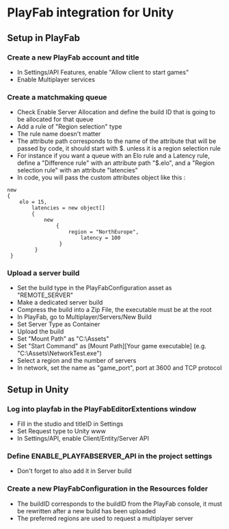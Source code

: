 # PlayFab integration for Unity

## Setup in PlayFab

### Create a new PlayFab account and title
- In Settings/API Features, enable "Allow client to start games"
- Enable Multiplayer services

### Create a matchmaking queue
- Check Enable Server Allocation and define the build ID that is going to be allocated for that queue
- Add a rule of "Region selection" type
- The rule name doesn't matter
- The attribute path corresponds to the name of the attribute that will be passed by code, it should start with $. unless it is a region selection rule 
- For instance if you want a queue with an Elo rule and a Latency rule, define a "Difference rule" with an attribute path "$.elo", and a "Region selection rule" with an attribute "latencies" 
- In code, you will pass the custom attributes object like this :
```
new
{
	elo = 15,
        latencies = new object[]
        {
        	new
                {
                	region = "NorthEurope",
                        latency = 100
                 }
         }
 }
```
### Upload a server build
- Set the build type in the PlayFabConfiguration asset as "REMOTE_SERVER"
- Make a dedicated server build 
- Compress the build into a Zip File, the executable must be at the root
- In PlayFab, go to Multiplayer/Servers/New Build
- Set Server Type as Container
- Upload the build
- Set "Mount Path" as "C:\Assets"
- Set "Start Command" as [Mount Path]\[Your game executable] (e.g. "C:\Assets\NetworkTest.exe")
- Select a region and the number of servers
- In network, set the name as "game_port", port at 3600 and TCP protocol

## Setup in Unity

### Log into playfab in the PlayFabEditorExtentions window
- Fill in the studio and titleID in Settings
- Set Request type to Unity www
- In Settings/API, enable Client/Entity/Server API

### Define ENABLE_PLAYFABSERVER_API in the project settings
- Don't forget to also add it in Server build

### Create a new PlayFabConfiguration in the Resources folder
- The buildID corresponds to the buildID from the PlayFab console, it must be rewritten after a new build has been uploaded
- The preferred regions are used to request a multiplayer server
